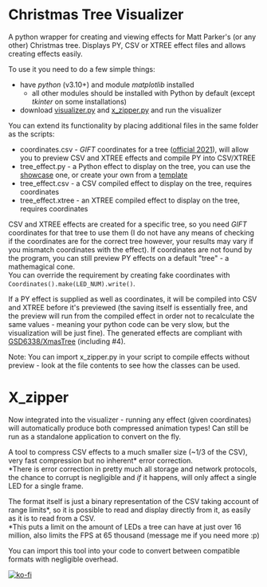 # Christmas Tree Visualizer
A python wrapper for creating and viewing effects for Matt Parker's (or any other) Christmas tree. Displays PY, CSV or XTREE effect files and allows creating effects easily.

To use it you need to do a few simple things:
- have *python* (v3.10+) and module *matplotlib* installed
  - all other modules should be installed with Python by default (except *tkinter* on some installations)
- download [visualizer.py](https://raw.githubusercontent.com/Aonodensetsu/xmax-tree-visualizer/main/visualiser.py) and [x_zipper.py](https://raw.githubusercontent.com/Aonodensetsu/xmas_tree_visualizer/main/x_zipper.py) and run the visualizer

You can extend its functionality by placing additional files in the same folder as the scripts:
- coordinates.csv - *GIFT* coordinates for a tree ([official 2021](https://www.dropbox.com/s/lmccfutftplhh3b/coords_2021.csv)), will allow you to preview CSV and XTREE effects and compile PY into CSV/XTREE
- tree_effect.py - a Python effect to display on the tree, you can use the [showcase](https://raw.githubusercontent.com/Aonodensetsu/xmas-tree-visualizer/main/effect_default.py) one, or create your own from a [template](https://raw.githubusercontent.com/Aonodensetsu/xmas-tree-visualizer/main/effect_template.py)
- tree_effect.csv - a CSV compiled effect to display on the tree, requires coordinates
- tree_effect.xtree - an XTREE compiled effect to display on the tree, requires coordinates

CSV and XTREE effects are created for a specific tree, so you need *GIFT* coordinates for that tree to use them (I do not have any means of checking if the coordinates are for the correct tree however, your results may vary if you mismatch coordinates with the effect). If coordinates are not found by the program, you can still preview PY effects on a default "tree" - a mathemagical cone.  
You can override the requirement by creating fake coordinates with `Coordinates().make(LED_NUM).write()`.

If a PY effect is supplied as well as coordinates, it will be compiled into CSV and XTREE before it's previewed (the saving itself is essentially free, and the preview will run from the compiled effect in order not to recalculate the same values - meaning your python code can be very slow, but the visualization will be just fine). The generated effects are compliant with [GSD6338/XmasTree](https://github.com/GSD6338/XmasTree) (including #4).

Note: You can import x_zipper.py in your script to compile effects without preview - look at the file contents to see how the classes can be used.

# X_zipper

Now integrated into the visualizer - running any effect (given coordinates) will automatically produce both compressed animation types! Can still be run as a standalone application to convert on the fly.

A tool to compress CSV effects to a much smaller size (~1/3 of the CSV), very fast compression but no inherent* error correction.  
*There is error correction in pretty much all storage and network protocols, the chance to corrupt is negligible and *if* it happens, will only affect a single LED for a single frame.

The format itself is just a binary representation of the CSV taking account of range limits*, so it is possible to read and display directly from it, as easily as it is to read from a CSV.  
*This puts a limit on the amount of LEDs a tree can have at just over 16 million, also limits the FPS at 65 thousand (message me if you need more :p)

You can import this tool into your code to convert between compatible formats with negligible overhead.

[![ko-fi](https://img.shields.io/badge/show-support-555599?style=for-the-badge&logo=kofi&link=https%3A%2F%2Fko-fi.com%2Faonodensetsu
)](https://ko-fi.com/aonodensetsu)
